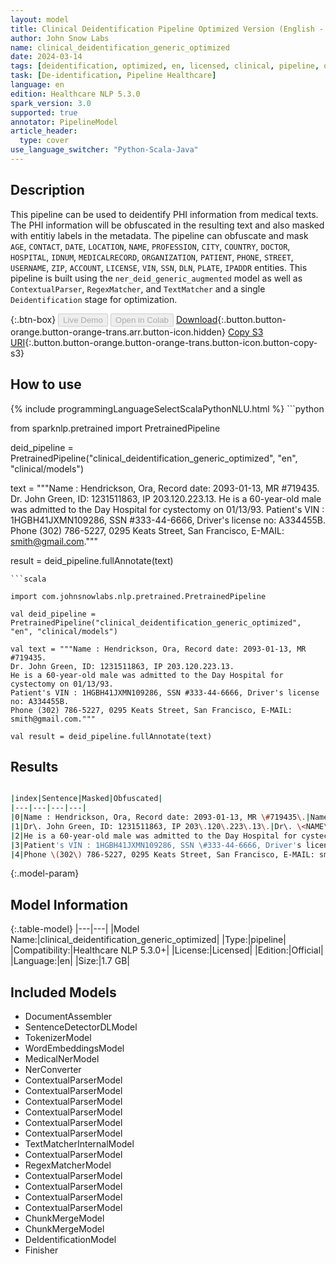```yaml
---
layout: model
title: Clinical Deidentification Pipeline Optimized Version (English - Generic)
author: John Snow Labs
name: clinical_deidentification_generic_optimized
date: 2024-03-14
tags: [deidentification, optimized, en, licensed, clinical, pipeline, obfuscation, mask]
task: [De-identification, Pipeline Healthcare]
language: en
edition: Healthcare NLP 5.3.0
spark_version: 3.0
supported: true
annotator: PipelineModel
article_header:
  type: cover
use_language_switcher: "Python-Scala-Java"
---
```


## Description

This pipeline can be used to deidentify PHI information from medical texts. The PHI information will be obfuscated in the resulting text and also masked with entitiy labels in the metadata. The pipeline can obfuscate and mask `AGE`, `CONTACT`, `DATE`, `LOCATION`, `NAME`, `PROFESSION`, `CITY`, `COUNTRY`, `DOCTOR`, `HOSPITAL`, `IDNUM`, `MEDICALRECORD`, `ORGANIZATION`, `PATIENT`, `PHONE`, `STREET`, `USERNAME`, `ZIP`, `ACCOUNT`, `LICENSE`, `VIN`, `SSN`, `DLN`, `PLATE`, `IPADDR` entities. This pipeline is built using the `ner_deid_generic_augmented` model as well as `ContextualParser`, `RegexMatcher`, and `TextMatcher` and a single `Deidentification` stage for optimization.

{:.btn-box}
<button class="button button-orange" disabled>Live Demo</button>
<button class="button button-orange" disabled>Open in Colab</button>
[Download](https://s3.amazonaws.com/auxdata.johnsnowlabs.com/clinical/models/clinical_deidentification_generic_optimized_en_5.3.0_3.0_1710410162844.zip){:.button.button-orange.button-orange-trans.arr.button-icon.hidden}
[Copy S3 URI](s3://auxdata.johnsnowlabs.com/clinical/models/clinical_deidentification_generic_optimized_en_5.3.0_3.0_1710410162844.zip){:.button.button-orange.button-orange-trans.button-icon.button-copy-s3}

## How to use



<div class="tabs-box" markdown="1">
{% include programmingLanguageSelectScalaPythonNLU.html %}
```python

from sparknlp.pretrained import PretrainedPipeline

deid_pipeline = PretrainedPipeline("clinical_deidentification_generic_optimized", "en", "clinical/models")

text = """Name : Hendrickson, Ora, Record date: 2093-01-13, MR #719435.
Dr. John Green, ID: 1231511863, IP 203.120.223.13.
He is a 60-year-old male was admitted to the Day Hospital for cystectomy on 01/13/93.
Patient's VIN : 1HGBH41JXMN109286, SSN #333-44-6666, Driver's license no: A334455B.
Phone (302) 786-5227, 0295 Keats Street, San Francisco, E-MAIL: smith@gmail.com."""

result = deid_pipeline.fullAnnotate(text)


```
```scala

import com.johnsnowlabs.nlp.pretrained.PretrainedPipeline

val deid_pipeline = PretrainedPipeline("clinical_deidentification_generic_optimized", "en", "clinical/models")

val text = """Name : Hendrickson, Ora, Record date: 2093-01-13, MR #719435.
Dr. John Green, ID: 1231511863, IP 203.120.223.13.
He is a 60-year-old male was admitted to the Day Hospital for cystectomy on 01/13/93.
Patient's VIN : 1HGBH41JXMN109286, SSN #333-44-6666, Driver's license no: A334455B.
Phone (302) 786-5227, 0295 Keats Street, San Francisco, E-MAIL: smith@gmail.com."""

val result = deid_pipeline.fullAnnotate(text)

```
</div>

## Results

```bash

|index|Sentence|Masked|Obfuscated|
|---|---|---|---|
|0|Name : Hendrickson, Ora, Record date: 2093-01-13, MR \#719435\.|Name : \<NAME\>, Record date: \<DATE\>, MR \<ID\>\.|Name : Chesley Noon, Record date: 2093-02-18, MR \#536644\.|
|1|Dr\. John Green, ID: 1231511863, IP 203\.120\.223\.13\.|Dr\. \<NAME\>, ID: \<ID\>, IP \<IPADDR\>\.|Dr\. Su Grand, ID: 0347425956, IP 333\.333\.333\.333\.|
|2|He is a 60-year-old male was admitted to the Day Hospital for cystectomy on 01/13/93\.|He is a \<AGE\>-year-old male was admitted to the \<LOCATION\> for cystectomy on \<DATE\>\.|He is a 79-year-old male was admitted to the 1000 Trancas Street for cystectomy on 02/18/93\.|
|3|Patient's VIN : 1HGBH41JXMN109286, SSN \#333-44-6666, Driver's license no: A334455B\.|Patient's VIN : \<VIN\>, SSN \<SSN\>, Driver's license no: \<DLN\>\.|Patient's VIN : 3OVFI43PIRJ188416, SSN \#606-30-1601, Driver's license no: U932355D\.|
|4|Phone \(302\) 786-5227, 0295 Keats Street, San Francisco, E-MAIL: smith@gmail\.com\.|Phone \<PHONE\>, \<LOCATION\>, \<LOCATION\>, E-MAIL: \<EMAIL\>\.|Phone \(322\) 025-4270, 1301 S Main Street, 1514 Vernon Road, E-MAIL: Toto@hotmail\.com\.|

```

{:.model-param}
## Model Information

{:.table-model}
|---|---|
|Model Name:|clinical_deidentification_generic_optimized|
|Type:|pipeline|
|Compatibility:|Healthcare NLP 5.3.0+|
|License:|Licensed|
|Edition:|Official|
|Language:|en|
|Size:|1.7 GB|

## Included Models

- DocumentAssembler
- SentenceDetectorDLModel
- TokenizerModel
- WordEmbeddingsModel
- MedicalNerModel
- NerConverter
- ContextualParserModel
- ContextualParserModel
- ContextualParserModel
- ContextualParserModel
- ContextualParserModel
- ContextualParserModel
- TextMatcherInternalModel
- ContextualParserModel
- RegexMatcherModel
- ContextualParserModel
- ContextualParserModel
- ContextualParserModel
- ContextualParserModel
- ChunkMergeModel
- ChunkMergeModel
- DeIdentificationModel
- Finisher